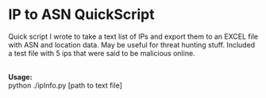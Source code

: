 <html>
<h1>IP to ASN QuickScript </h1>

Quick script I wrote to take a text list of IPs and export them to an EXCEL file with ASN and location data. May be useful for threat hunting stuff. Included a test file with 5 ips that were said to be malicious online.<br><br>

<b>Usage:</b><br>
python ./ipInfo.py [path to text file]<br>
</html>